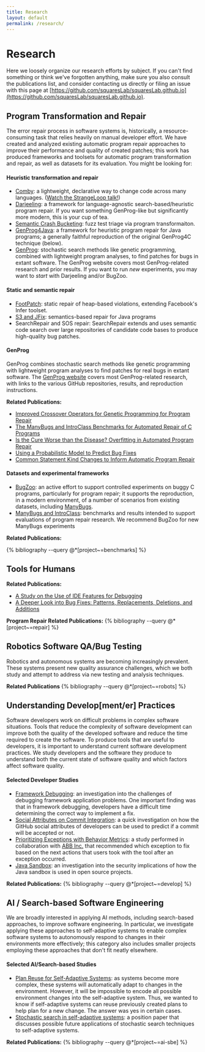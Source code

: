 ```yaml
---
title: Research
layout: default
permalink: /research/
---
```


# Research

Here we loosely organize our research efforts by subject. If you can't find
something or think we've forgotten anything, make sure you also consult the
publications list, and consider contacting us directly or filing an issue with
this page at
[https://github.com/squaresLab/squaresLab.github.io](https://github.com/squaresLab/squaresLab.github.io).

## Program Transformation and Repair

The error repair process in software systems is, historically, a
resource-consuming task that relies heavily on manual developer effort.  We have
created and analyzed existing automatic program repair approaches to improve
their performance and quality of created patches; this work has produced
frameworks and toolsets for automatic program transformation and repair, as well
as datasets for its evaluation. You might be looking for:

#### Heuristic transformation and repair

* [Comby](https://comby.dev/): a lightweight, declarative way to change code
      across many languages. ([Watch the StrangeLoop
      talk!](https://www.youtube.com/watch?v=JMZLBB_BFNg))
* [Darjeeling](https://github.com/squaresLab/Darjeeling): a
        framework for language-agnostic search-based/heuristic program repair.
        If you want something GenProg-like but significantly more modern, this
        is your cup of tea.
* [Semantic Crash
      Bucketing](https://github.com/squaresLab/SemanticCrashBucketing): fuzz
      test triage via program transformaiton.  
* [GenProg4Java](https://github.com/squaresLab/genprog4java): 
      a framework for heuristic program repair for Java programs; a generally
      faithful reproduction of the original GenProg4C technique (below).
* [GenProg](https://squareslab.github.io/genprog-code): 
	    stochastic search methods like genetic programming, combined with
	    lightweight program analyses, to find patches for bugs in extant
	    software.  The GenProg website covers most GenProg-related
	    research and prior results. If you want to run _new_ experiments,
	    you may want to _start_ with Darjeeling and/or BugZoo.

#### Static and semantic repair

* [FootPatch](https://github.com/squaresLab/footpatch): static
    repair of heap-based violations, extending Facebook's Infer toolset.
* [S3 and JFix](https://xuanbachle.github.io/semanticsrepair/): semantics-based
    repair for Java programs
* SearchRepair and SOS repair: SearchRepair extends and uses semantic code search over large repositories of
candidate code bases to produce high-quality bug patches.

#### GenProg
GenProg combines stochastic search methods like genetic programming with
lightweight program analyses to find patches for real bugs in extant
software. The [GenProg website](https://squareslab.github.io/genprog-code)
covers most GenProg-related research, with links to the various GitHub
repositories, results, and reproduction instructions.

**Related Publications:**
- [Improved Crossover Operators for Genetic Programming for Program Repair](/publications/#OliveiraCrossover2016)
- [The ManyBugs and IntroClass Benchmarks for Automated Repair of C Programs](/publications/#LeGouesManyBugs2015)
- [Is the Cure Worse than the Disease?  Overfitting in Automated Program Repair](/publications/#SmithOverfitting2015)
- [Using a Probabilistic Model to Predict Bug Fixes](/publications/#SotoProbabilistic2018)
- [Common Statement Kind Changes to Inform Automatic Program Repair](/publications/#SotoMSRChallenge2018)


#### Datasets and experimental frameworks

* [BugZoo](https://github.com/squaresLab/BugZoo): an active
	    effort to support controlled experiments on buggy C programs,
	    particularly for program repair; it supports the reproduction, in a
	    modern environment, of a number of scenarios from existing datasets,
	    including <a href="https://repairbenchmarks.cs.umass.edu">ManyBugs</a>.
* [ManyBugs and IntroClass](http://repairbenchmarks.cs.umass.edu/): 
  benchmarks and results intended to support evaluations of
	    program repair research. We recommend BugZoo for new ManyBugs
  experiments

**Related Publications:**

{% bibliography --query @*[project~=benchmarks] %}


## Tools for Humans
**Related Publications:**
- [A Study on the Use of IDE Features for Debugging](/publications/#AfzalMSRChallenge2018)
- [A Deeper Look into Bug Fixes: Patterns, Replacements, Deletions, and Additions](/publications/#SotoMSRChallenge2016)

**Program Repair Related Publications:**
{% bibliography --query @*[project~=repair] %}

## Robotics Software QA/Bug Testing
Robotics and autonomous systems are becoming increasingly prevalent. These
systems present new quality assurance challenges, which we both study and attempt to
address via new testing and analysis techniques.

**Related Publications**
{% bibliography --query @*[project~=robots] %}

## Understanding Develop[ment/er] Practices

Software developers work on difficult problems in complex software situations.
Tools that reduce the complexity of software development can improve both 
the quality of the developed software and reduce the time required to 
create the software.  To produce tools that are useful to developers, it is
important to understand current software development practices. We
study developers and the software they produce to understand both the current
state of software quality and which factors affect software quality.

#### Selected Developer Studies

* [Framework Debugging](https://squareslab.github.io/materials/CokerQualitative2019.pdf): an investigation into the challenges of debugging framework application problems. One important finding was that in framework debugging, developers have a difficult time determining the correct way to implement a fix.
* [Social Attributes on Commit Integration](https://squareslab.github.io/materials/AfzalMSRChallenge2018.pdf): a quick investigation on how the GitHub social attributes of developers can be used to predict if a commit will be accepted or not.
*  [Prioritizing Exceptions with Behavior Metrics](https://squareslab.github.io/materials/CokerBehavior2017.pdf): a study performed in collaboration with [ABB Inc.](https://new.abb.com) that recommended which exception to fix based on the next actions that users took with the tool after an exception occurred.
* [Java Sandbox](https://squareslab.github.io/materials/CokerEvaluating2015.pdf): an investigation into the security implications of how the Java sandbox is used in open source projects.
  
**Related Publications:**
{% bibliography --query @*[project~=develop] %}

## AI / Search-based Software Engineering

We are broadly interested in applying AI methods, including search-based
approaches, to improve software engineering. In particular, we
investigate applying these approaches to self-adaptive systems to enable complex
software systems to autonomously respond to changes in their environments more
effectively; this category also includes smaller projects employing
these approaches that don't fit neatly elsewhere.

#### Selected AI/Search-based Studies

* [Plan Reuse for Self-Adaptive Systems](https://squareslab.github.io/materials/KinneerManaging2018.pdf): as systems become more complex, these systems will automatically adapt to changes in the environment. However, it will be impossible to encode all possible environment changes into the self-adaptive system. Thus, we wanted to know if self-adaptive systems can reuse previously created plans to help plan for a new change. The answer was yes in certain cases.
* [Stochastic search in self-adaptive systems](https://squareslab.github.io/materials/CokerSASS2015.pdf): a position paper that discusses possible future applications of stochastic search techniques to self-adaptive systems.

**Related Publications:**
{% bibliography --query @*[project~=ai-sbe] %}
